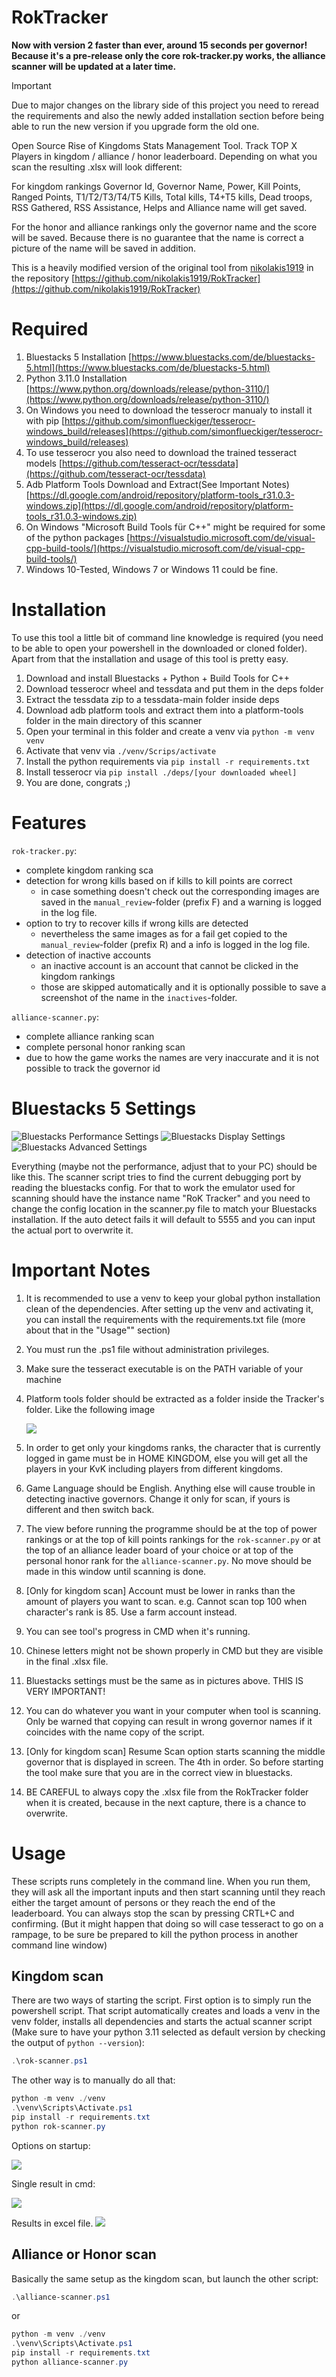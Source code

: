 # RokTracker

**Now with version 2 faster than ever, around 15 seconds per governor! Because it's a pre-release only the core rok-tracker.py works, the alliance scanner will be updated at a later time.**

> [!IMPORTANT]  
> Due to major changes on the library side of this project you need to reread the requirements and also the newly added installation section before being able to run the new version if you upgrade form the old one.

Open Source Rise of Kingdoms Stats Management Tool. Track TOP X Players in kingdom / alliance / honor leaderboard. Depending on what you scan the resulting .xlsx will look different:

For kingdom rankings Governor Id, Governor Name, Power, Kill Points, Ranged Points, T1/T2/T3/T4/T5 Kills, Total kills, T4+T5 kills, Dead troops, RSS Gathered, RSS Assistance, Helps and Alliance name will get saved.

For the honor and alliance rankings only the governor name and the score will be saved. Because there is no guarantee that the name is correct a picture of the name will be saved in addition.

This is a heavily modified version of the original tool from [nikolakis1919](https://github.com/nikolakis1919) in the repository [https://github.com/nikolakis1919/RokTracker](https://github.com/nikolakis1919/RokTracker)

# Required

1. Bluestacks 5 Installation [https://www.bluestacks.com/de/bluestacks-5.html](https://www.bluestacks.com/de/bluestacks-5.html)
2. Python 3.11.0 Installation [https://www.python.org/downloads/release/python-3110/](https://www.python.org/downloads/release/python-3110/)
3. On Windows you need to download the tesserocr manualy to install it with pip [https://github.com/simonflueckiger/tesserocr-windows_build/releases](https://github.com/simonflueckiger/tesserocr-windows_build/releases)
4. To use tesserocr you also need to download the trained tesseract models [https://github.com/tesseract-ocr/tessdata](https://github.com/tesseract-ocr/tessdata)
5. Adb Platform Tools Download and Extract(See Important Notes) [https://dl.google.com/android/repository/platform-tools_r31.0.3-windows.zip](https://dl.google.com/android/repository/platform-tools_r31.0.3-windows.zip)
6. On Windows "Microsoft Build Tools für C++" might be required for some of the python packages [https://visualstudio.microsoft.com/de/visual-cpp-build-tools/](https://visualstudio.microsoft.com/de/visual-cpp-build-tools/)
7. Windows 10-Tested, Windows 7 or Windows 11 could be fine.

# Installation

To use this tool a little bit of command line knowledge is required (you need to be able to open your powershell in the downloaded or cloned folder). Apart from that the installation and usage of this tool is pretty easy.

1. Download and install Bluestacks + Python + Build Tools for C++
2. Download tesserocr wheel and tessdata and put them in the deps folder
3. Extract the tessdata zip to a tessdata-main folder inside deps
4. Download adb platform tools and extract them into a platform-tools folder in the main directory of this scanner
5. Open your terminal in this folder and create a venv via `python -m venv venv`
6. Activate that venv via `./venv/Scrips/activate`
7. Install the python requirements via `pip install -r requirements.txt`
8. Install tesserocr via `pip install ./deps/[your downloaded wheel]`
9. You are done, congrats ;)

# Features

`rok-tracker.py`:

- complete kingdom ranking sca
- detection for wrong kills based on if kills to kill points are correct
  - in case something doesn't check out the corresponding images are saved in the `manual_review`-folder (prefix F) and a warning is logged in the log file.
- option to try to recover kills if wrong kills are detected
  - nevertheless the same images as for a fail get copied to the `manual_review`-folder (prefix R) and a info is logged in the log file.
- detection of inactive accounts
  - an inactive account is an account that cannot be clicked in the kingdom rankings
  - those are skipped automatically and it is optionally possible to save a screenshot of the name in the `inactives`-folder.

`alliance-scanner.py`:

- complete alliance ranking scan
- complete personal honor ranking scan
- due to how the game works the names are very inaccurate and it is not possible to track the governor id

# Bluestacks 5 Settings

![Bluestacks Performance Settings](images/bluestacks-performance.png)
![Bluestacks Display Settings](images/bluestacks-display.png)
![Bluestacks Advanced Settings](images/bluestacks-advanced.png)

Everything (maybe not the performance, adjust that to your PC) should be like this. The scanner script tries to find the current debugging port by reading the bluestacks config. For that to work the emulator used for scanning should have the instance name "RoK Tracker" and you need to change the config location in the scanner.py file to match your Bluestacks installation. If the auto detect fails it will default to 5555 and you can input the actual port to overwrite it.

# Important Notes

1. It is recommended to use a venv to keep your global python installation clean of the dependencies. After setting up the venv and activating it, you can install the requirements with the requirements.txt file (more about that in the "Usage"" section)

2. You must run the .ps1 file without administration privileges.

3. Make sure the tesseract executable is on the PATH variable of your machine

4. Platform tools folder should be extracted as a folder inside the Tracker's folder. Like the following image

   ![](images/platform-tools-pos.png)

5. In order to get only your kingdoms ranks, the character that is currently logged in game must be in HOME KINGDOM, else you will get all the players in your KvK including players from different kingdoms.

6. Game Language should be English. Anything else will cause trouble in detecting inactive governors. Change it only for scan, if yours is different and then switch back.

7. The view before running the programme should be at the top of power rankings or at the top of kill points rankings for the `rok-scanner.py` or at the top of an alliance leader board of your choice or at top of the personal honor rank for the `alliance-scanner.py`. No move should be made in this window until scanning is done.

8. [Only for kingdom scan] Account must be lower in ranks than the amount of players you want to scan. e.g. Cannot scan top 100 when character's rank is 85. Use a farm account instead.

9. You can see tool's progress in CMD when it's running.

10. Chinese letters might not be shown properly in CMD but they are visible in the final .xlsx file.

11. Bluestacks settings must be the same as in pictures above. THIS IS VERY IMPORTANT!

12. You can do whatever you want in your computer when tool is scanning. Only be warned that copying can result in wrong governor names if it coincides with the name copy of the script.

13. [Only for kingdom scan] Resume Scan option starts scanning the middle governor that is displayed in screen. The 4th in order. So before starting the tool make sure that you are in the correct view in bluestacks.

14. BE CAREFUL to always copy the .xlsx file from the RokTracker folder when it is created, because in the next capture, there is a chance to overwrite.

# Usage

These scripts runs completely in the command line. When you run them, they will ask all the important inputs and then start scanning until they reach either the target amount of persons or they reach the end of the leaderboard. You can always stop the scan by pressing CRTL+C and confirming. (But it might happen that doing so will case tesseract to go on a rampage, to be sure be prepared to kill the python process in another command line window)

## Kingdom scan

There are two ways of starting the script. First option is to simply run the powershell script. That script automatically creates and loads a venv in the venv folder, installs all dependencies and starts the actual scanner script (Make sure to have your python 3.11 selected as default version by checking the output of `python --version`):

```powershell
.\rok-scanner.ps1
```

The other way is to manually do all that:

```powershell
python -m venv ./venv
.\venv\Scripts\Activate.ps1
pip install -r requirements.txt
python rok-scanner.py
```

Options on startup:

![](images/cmd-options.png)

Single result in cmd:

![](images/example-output.png)

Results in excel file.
![](images/excel-example.png)

## Alliance or Honor scan

Basically the same setup as the kingdom scan, but launch the other script:

```powershell
.\alliance-scanner.ps1
```

or

```powershell
python -m venv ./venv
.\venv\Scripts\Activate.ps1
pip install -r requirements.txt
python alliance-scanner.py
```
